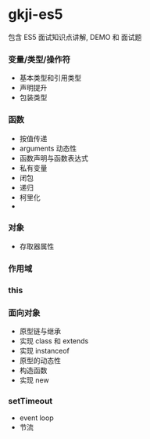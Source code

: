 # gkji-es5

包含 ES5 面试知识点讲解, DEMO 和 面试题

### 变量/类型/操作符
* 基本类型和引用类型
* 声明提升
* 包装类型


### 函数
* 按值传递
* arguments 动态性
* 函数声明与函数表达式
* 私有变量
* 闭包
* 递归
* 柯里化
* 

### 对象
* 存取器属性

### 作用域

### this

### 面向对象
* 原型链与继承
* 实现 class 和 extends
* 实现 instanceof
* 原型的动态性
* 构造函数
* 实现 new

### setTimeout
* event loop
* 节流
